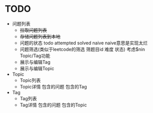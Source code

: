 # TODO

* 问题列表
  * ~~拉取问题列表~~
  * ~~存储问题列表到本地~~
  * 问题的状态 todo attempted solved naive naive意思是实现太烂
  * 问题筛选(类似于leetcode的筛选 筛题目id 难度 状态) 考虑$nin Topic/Tag功能
  * 展示与编辑Tag
  * 展示与编辑Topic
* Topic
  * Topic列表
  * Topic详情 包含的问题 包含的Tag
* Tag
  * Tag列表
  * Tag详情 包含的问题 包含的Topic
